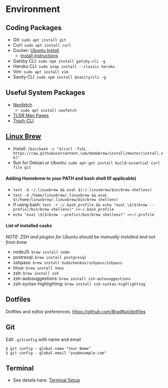# Environment

## Coding Packages

- Git: `sudo apt install git`
- Curl: `sudo apt install curl`
- Docker: [Ubuntu Install](https://docs.docker.com/engine/install/ubuntu/#prerequisites)
  - [Install instructions](../master/linux/Docker-Setup.md)
- Gatsby CLI: `sudo npm install gatsby-cli -g`
- Heroku CLI: `sudo snap install --classic heroku`
- Vim: `sudo apt install vim`
- Sanity CLI: `sudo npm install @sanity/cli -g`

## Useful System Packages

- [Neofetch](https://github.com/dylanaraps/neofetch)
  - `sudo apt install neofetch`
- [TLDR Man Pages](https://tldr.sh/)
- [Trash-CLI](https://www.npmjs.com/package/trash-cli)

## [Linux Brew](https://docs.brew.sh/Homebrew-on-Linux)

- Install: `/bin/bash -c "$(curl -fsSL https://raw.githubusercontent.com/Homebrew/install/master/install.sh)"`
- Run for Debian or Ubuntu: `sudo apt-get install build-essential curl file git`

#### Adding Homebrew to your PATH and bash shell (If applicable)

- `test -d ~/.linuxbrew && eval $(~/.linuxbrew/bin/brew shellenv)`
- `test -d /home/linuxbrew/.linuxbrew && eval $(/home/linuxbrew/.linuxbrew/bin/brew shellenv)`
- If using bash: `test -r ~/.bash_profile && echo "eval \$($(brew --prefix)/bin/brew shellenv)" >>~/.bash_profile`
- `echo "eval \$($(brew --prefix)/bin/brew shellenv)" >>~/.profile`

#### List of installed casks

_NOTE: ZSH and plugins for Ubuntu should be manually installed and not from brew_

- nodeJS: `brew install node`
- postresql: `brew install postgresql`
- sshpass: `brew install hudochenkov/sshpass/sshpass`
- tmux: `brew install tmux`
- zsh: `brew install zsh`
- zsh-autosuggestions: `brew install zsh-autosuggestions`
- zsh-syntax-highlighting: `brew install zsh-syntax-highlighting`

## Dotfiles

Dotfiles and editor preferences: https://github.com/BradNut/dotfiles

## Git

Edit `.gitconfig` with name and email

```
$ git config --global.name "Your Name"
$ git config --global.email "you@example.com"
```

## Terminal

- See details here: [Terminal Setup](../environment/Terminal.md)
